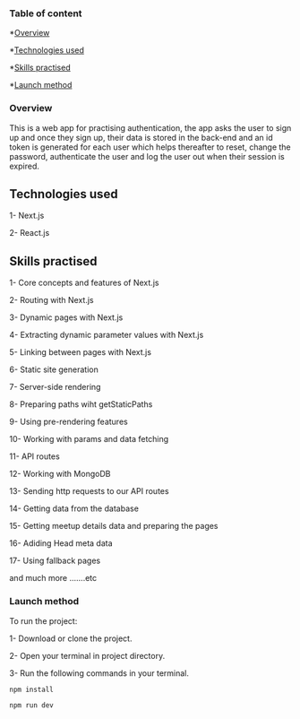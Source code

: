 ### Table of content

\*[Overview](#overview)

\*[Technologies used](#technologies-used)

\*[Skills practised](#skills-practised)

\*[Launch method](#launch-method)

### Overview

This is a web app for practising authentication, the app asks the user to sign up and once they sign up, their data is stored in the back-end and an id token is generated for each user which helps thereafter to reset, change the password, authenticate the user and log the user out when their session is expired.

## Technologies used

1- Next.js

2- React.js

## Skills practised

1- Core concepts and features of Next.js

2- Routing with Next.js

3- Dynamic pages with Next.js

4- Extracting dynamic parameter values with Next.js

5- Linking between pages with Next.js

6- Static site generation

7- Server-side rendering

8- Preparing paths wiht getStaticPaths

9- Using pre-rendering features

10- Working with params and data fetching

11- API routes

12- Working with MongoDB

13- Sending http requests to our API routes

14- Getting data from the database

15- Getting meetup details data and preparing the pages

16- Adiding Head meta data

17- Using fallback pages

and much more .......etc

### Launch method

To run the project:

1- Download or clone the project.

2- Open your terminal in project directory.

3- Run the following commands in your terminal.

```
npm install

npm run dev
```
